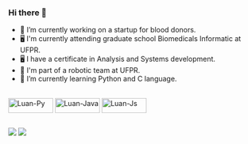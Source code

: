 ### Hi there 👋


- 🔭 I’m currently working on a startup for blood donors.
- 🖥️ I'm currently attending graduate school Biomedicals Informatic at UFPR.
- 🖥️ I have a certificate in Analysis and Systems development.
- 🤖 I'm part of a robotic team at UFPR.
- 🌱 I’m currently learning Python and C language.

<div style="display: inline_block"><br>
  <img align="center" alt="Luan-Py" height="30" width="90" src="https://img.shields.io/badge/Python-14354C?style=for-the-badge&logo=python&logoColor=white">
  <img align="center" alt="Luan-Java" height="30" width="90" src="https://img.shields.io/badge/Java-ED8B00?style=for-the-badge&logo=java&logoColor=white">
  <img align="center" alt="Luan-Js" height="30" width="90" src="https://img.shields.io/badge/JavaScript-323330?style=for-the-badge&logo=javascript&logoColor=F7DF1E">
</div>

##

<div>
  <a href="https://www.linkedin.com/in/luan-matheus-78aa3b208/" target="_blank"><img src="https://img.shields.io/badge/-LinkedIn-%230077B5?style=for-the-badge&logo=linkedin&logoColor=white" target="_blank"></a>
  <a href = "mailto:luandalmazo@gmail.com"><img src="https://img.shields.io/badge/-Gmail-%23333?style=for-the-badge&logo=gmail&logoColor=white" target="_blank"></a>
</div>

